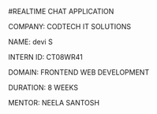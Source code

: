 #REALTIME CHAT APPLICATION

COMPANY: CODTECH IT SOLUTIONS

NAME: devi S

INTERN ID: CT08WR41

DOMAIN: FRONTEND WEB DEVELOPMENT

DURATION: 8 WEEKS

MENTOR: NEELA SANTOSH
